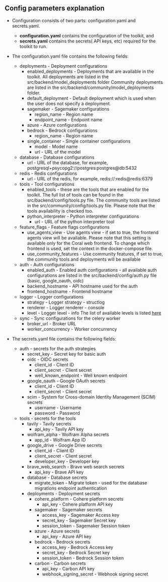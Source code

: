 ## Config parameters explanation

- Configuration consists of two parts: configuration.yaml and secrets.yaml.
    - **configuration.yaml** contains the configuration of the toolkit, and 
    - **secrets.yaml** contains the secrets( API keys, etc) required for the toolkit to run.

- The configuration.yaml file contains the following fields:
  - deployments - Deployment configurations
    - enabled_deployments - Deployments that are available in the toolkit. All deployments are listed in the src/backend/model_deployments folder
      Community deployments are listed in the src/backend/community/model_deployments folder.
    - default_deployment - Default deployment which is used when the user does not specify a deployment.
    - sagemaker - Sagemaker configurations
      - region_name - Region name
      - endpoint_name - Endpoint name
    - azure - Azure configurations
    - bedrock - Bedrock configurations
      - region_name - Region name
    - single_container - Single container configurations
      - model - Model name
      - url - URL of the model
  - database - Database configurations
     - url - URL of the database, for example, postgresql+psycopg2://postgres:postgres@db:5432
  - redis - Redis configurations
     - url - URL of the redis, for example, redis://:redis@redis:6379
  - tools - Tool configurations
     - enabled_tools - these are the tools that are enabled for the toolkit. The full list of tools can be found in the src/backend/config/tools.py file.
       The community tools are listed in the src/community/config/tools.py file. Please note that the tools availability is checked too.
     - python_interpreter - Python interpreter configurations
       - url - URL of the python interpreter tool
  - feature_flags - Feature flags configurations
       - use_agents_view - Use agents view - if set to true, the frontend agents view will be available. 
         Please note that this setting is available only for the Coral web frontend. To change which frontend is used, set the context in the docker-compose file. 
       - use_community_features - Use community features, if set to true, the community tools and deployments will be available
  - auth - Auth configurations
      - enabled_auth - Enabled auth configurations - all available auth configurations are listed in the src/backend/config/auth.py file (basic, google_oauth, oidc)
      - backend_hostname - API hostname used for the auth
      - frontend_hostname - Frontend hostname
  - logger - Logger configurations
      - strategy - Logger strategy - structlog
      - renderer - Logger renderer - console
      - level - Logger level - info The list of available levels is listed [here](https://docs.python.org/3/library/logging.html#levels)
  - sync - Sync configurations for the celery worker
      - broker_url - Broker URL
      - worker_concurrency - Worker concurrency

- The secrets.yaml file contains the following fields:
  - auth - secrets for the auth strategies
    - secret_key - Secret key for basic auth
    - oidc - OIDC secrets
      - client_id - Client ID
      - client_secret - Client secret
      - well_known_endpoint - Well known endpoint
    - google_oauth - Google OAuth secrets
      - client_id - Client ID
      - client_secret - Client secret
    - scim - System for Cross-domain Identity Management (SCIM) secrets
      - username - Username
      - password - Password
  - tools - secrets for the tools
    - tavily - Tavily secrets
      - api_key - Tavily API key
    - wolfram_alpha - Wolfram Alpha secrets
      - app_id - Wolfram App ID
    - google_drive - Google Drive secrets
      - client_id - Client ID
      - client_secret - Client secret
      - developer_key - Developer key
    - brave_web_search - Brave web search secrets
      - api_key - Brave API key
    - database - Database secrets
      - migrate_token - Migrate token - used for the database migrations endpoint authentication
    - deployments - Deployment secrets
      - cohere_platform - Cohere platform secrets
        - api_key - Cohere platform API key 
      - sagemaker - Sagemaker secrets
        - access_key - Sagemaker Access key 
        - secret_key - Sagemaker Secret key
        - session_token - Sagemaker Session token
      - azure - Azure secrets
        - api_key - Azure API key 
      - bedrock - Bedrock secrets
        - access_key - Bedrock Access key
        - secret_key - Bedrock Secret key
        - session_token - Bedrock Session token
      - carbon - Carbon secrets
        - api_key - Carbon API key
        - webhook_signing_secret - Webhook signing secret
    
